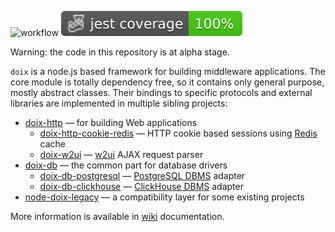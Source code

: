 ![workflow](https://github.com/do-/node-doix/actions/workflows/main.yml/badge.svg)
![Jest coverage](./badges/coverage-jest%20coverage.svg)

Warning: the code in this repository is at alpha stage.

`doix` is a node.js based framework for building middleware applications. The core module is totally dependency free, so it contains only general purpose, mostly abstract classes. Their bindings to specific protocols and external libraries are implemented in multiple sibling projects:

* [doix-http](https://github.com/do-/node-doix-http) — for building Web applications
  * [doix-http-cookie-redis](https://github.com/do-/node-doix-http-cookie-redis) — HTTP cookie based sessions using [Redis](https://redis.io/) cache
  * [doix-w2ui](https://github.com/do-/node-doix-w2ui) — [w2ui](https://w2ui.com/) AJAX request parser 
* [doix-db](https://github.com/do-/node-doix-db) — the common part for database drivers
  * [doix-db-postgresql](https://github.com/do-/node-doix-db-postgresql) — [PostgreSQL DBMS](https://www.postgresql.org/) adapter
  * [doix-db-clickhouse](https://github.com/do-/node-doix-db-clickhouse) — [ClickHouse DBMS](https://clickhouse.com/) adapter
* [node-doix-legacy](https://github.com/do-/node-doix-legacy) — a compatibility layer for some existing projects

More information is available in [wiki](https://github.com/do-/node-doix/wiki) documentation.
